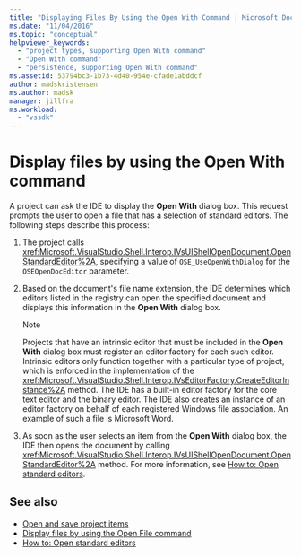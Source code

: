 ```yaml
---
title: "Displaying Files By Using the Open With Command | Microsoft Docs"
ms.date: "11/04/2016"
ms.topic: "conceptual"
helpviewer_keywords:
  - "project types, supporting Open With command"
  - "Open With command"
  - "persistence, supporting Open With command"
ms.assetid: 53794bc3-1b73-4d40-954e-cfade1abddcf
author: madskristensen
ms.author: madsk
manager: jillfra
ms.workload:
  - "vssdk"
---
```

# Display files by using the Open With command
A project can ask the IDE to display the **Open With** dialog box. This request prompts the user to open a file that has a selection of standard editors. The following steps describe this process:

1. The project calls <xref:Microsoft.VisualStudio.Shell.Interop.IVsUIShellOpenDocument.OpenStandardEditor%2A>, specifying a value of `OSE_UseOpenWithDialog` for the `OSEOpenDocEditor` parameter.

2. Based on the document's file name extension, the IDE determines which editors listed in the registry can open the specified document and displays this information in the **Open With** dialog box.

    > [!NOTE]
    > Projects that have an intrinsic editor that must be included in the **Open With** dialog box must register an editor factory for each such editor. Intrinsic editors only function together with a particular type of project, which is enforced in the implementation of the <xref:Microsoft.VisualStudio.Shell.Interop.IVsEditorFactory.CreateEditorInstance%2A> method. The IDE has a built-in editor factory for the core text editor and the binary editor. The IDE also creates an instance of an editor factory on behalf of each registered Windows file association. An example of such a file is Microsoft Word.

3. As soon as the user selects an item from the **Open With** dialog box, the IDE then opens the document by calling <xref:Microsoft.VisualStudio.Shell.Interop.IVsUIShellOpenDocument.OpenStandardEditor%2A> method. For more information, see [How to: Open standard editors](../../extensibility/how-to-open-standard-editors.md).

## See also
- [Open and save project items](../../extensibility/internals/opening-and-saving-project-items.md)
- [Display files by using the Open File command](../../extensibility/internals/displaying-files-by-using-the-open-file-command.md)
- [How to: Open standard editors](../../extensibility/how-to-open-standard-editors.md)
